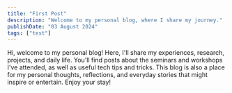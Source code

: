 ```yaml
---
title: "First Post"
description: "Welcome to my personal blog, where I share my journey."
publishDate: "03 August 2024"
tags: ["test"]
---
```


Hi, welcome to my personal blog! Here, I'll share my experiences, research, projects, and daily life. You'll find posts about the seminars and workshops I've attended, as well as useful tech tips and tricks. This blog is also a place for my personal thoughts, reflections, and everyday stories that might inspire or entertain. Enjoy your stay!
